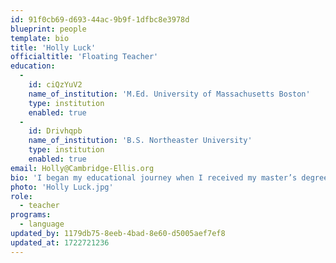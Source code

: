 ```yaml
---
id: 91f0cb69-d693-44ac-9b9f-1dfbc8e3978d
blueprint: people
template: bio
title: 'Holly Luck'
officialtitle: 'Floating Teacher'
education:
  -
    id: ciQzYuV2
    name_of_institution: 'M.Ed. University of Massachusetts Boston'
    type: institution
    enabled: true
  -
    id: Drivhqpb
    name_of_institution: 'B.S. Northeaster University'
    type: institution
    enabled: true
email: Holly@Cambridge-Ellis.org
bio: 'I began my educational journey when I received my master’s degree and MA DESE license in 1998 and have been teaching children of various ages ever since. I enjoy the preschool age the most and have ample experience with 3–5 year-olds. I love connecting with young children through nature and engaging their learning through hands-on, play-based curriculum. Outside of school, I spend time near the ocean in Revere with my life partner John. My interests are gardening, cooking, yoga, planning vacations, and backyard gatherings.'
photo: 'Holly Luck.jpg'
role:
  - teacher
programs:
  - language
updated_by: 1179db75-8eeb-4bad-8e60-d5005aef7ef8
updated_at: 1722721236
---
```

